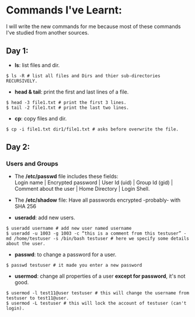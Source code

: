 # Commands I've Learnt:
I will write the new commands for me because most of these commands I've studied from another sources.
## Day 1:

- **ls**: list files and dir.
```shell
$ ls -R # list all files and Dirs and thier sub-directories RECURSIVELY.
```

- **head & tail**: print the first and last lines of a file.
```shell
$ head -3 file1.txt # print the first 3 lines.
$ tail -2 file1.txt # print the last two lines.
```

- **cp**: copy files and dir.
```shell
$ cp -i file1.txt dir1/file1.txt # asks before overwrite the file.
```

## Day 2:
### Users and Groups
- The **/etc/passwd** file includes these fields: <br>
Login name | Encrypted password | User Id (uid) | Group Id (gid) | Comment about the user | Home Directory | Login Shell.

- The **/etc/shadow** file: Have all passwords encrypted -probably- with SHA 256 

- **useradd**: add new users.
```shell
$ useradd username # add new user named username
$ useradd -u 1003 -g 1003 -c “this is a comment from this testuser” -md /home/testuser -s /bin/bash testuser # here we specify some details about the user.
```

- **passwd**: to change a password for a user.
```shell
$ passwd testuser # it made you enter a new password
```

- **usermod**: change all properties of a user **except for password**, it's not good.
```shell
$ usermod -l test11@user testuser # this will change the username from testuser to test11@user.
$ usermod -L testuser # this will lock the account of testuser (can't login).
```


